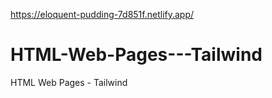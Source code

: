 
https://eloquent-pudding-7d851f.netlify.app/
# HTML-Web-Pages---Tailwind
HTML Web Pages - Tailwind
